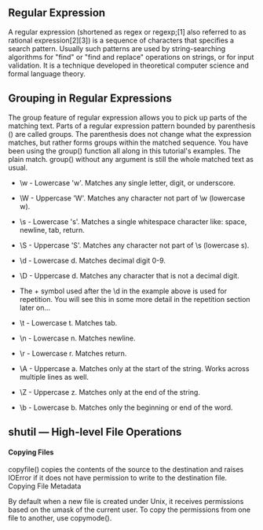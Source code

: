 
## Regular Expression
A regular expression (shortened as regex or regexp;[1] also referred to as rational expression[2][3]) is a sequence of characters that specifies a search pattern. Usually such patterns are used by string-searching algorithms for "find" or "find and replace" operations on strings, or for input validation. It is a technique developed in theoretical computer science and formal language theory.

## Grouping in Regular Expressions

The group feature of regular expression allows you to pick up parts of the matching text. Parts of a regular expression pattern bounded by parenthesis () are called groups. The parenthesis does not change what the expression matches, but rather forms groups within the matched sequence. You have been using the group() function all along in this tutorial's examples. The plain match. group() without any argument is still the whole matched text as usual.

- \w - Lowercase 'w'. Matches any single letter, digit, or underscore.

- \W - Uppercase 'W'. Matches any character not part of \w (lowercase w).

- \s - Lowercase 's'. Matches a single whitespace character like: space, newline, tab, return.

- \S - Uppercase 'S'. Matches any character not part of \s (lowercase s).

- \d - Lowercase d. Matches decimal digit 0-9.

- \D - Uppercase d. Matches any character that is not a decimal digit.

- The + symbol used after the \d in the example above is used for repetition. You will see this in some more detail in the repetition section later on...

- \t - Lowercase t. Matches tab.

- \n - Lowercase n. Matches newline.

- \r - Lowercase r. Matches return.

- \A - Uppercase a. Matches only at the start of the string. Works across multiple lines as well.

- \Z - Uppercase z. Matches only at the end of the string.

- \b - Lowercase b. Matches only the beginning or end of the word.

## shutil — High-level File Operations

#### Copying Files

copyfile() copies the contents of the source to the destination and raises IOError if it does not have permission to write to the destination file.
Copying File Metadata

By default when a new file is created under Unix, it receives permissions based on the umask of the current user. To copy the permissions from one file to another, use copymode().